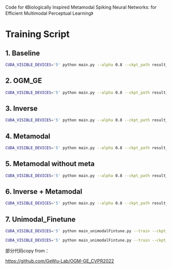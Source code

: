 Code for 《Biologically Inspired Metamodal Spiking Neural Networks: for Efficient Multimodal Perceptual Learning》



# Training Script

## 1. Baseline

```bash
CUDA_VISIBLE_DEVICES='5' python main.py --alpha 0.8 --ckpt_path result_test/ --train --batch_size 64 --modulation Normal --fusion_method concat
```



## 2. OGM_GE

```bash
CUDA_VISIBLE_DEVICES='5' python main.py --alpha 0.8 --ckpt_path result_test/ --train --batch_size 64 --modulation OGM_GE --fusion_method concat
```



## 3. Inverse

```bash
CUDA_VISIBLE_DEVICES='5' python main.py --alpha 0.8 --ckpt_path result_test/ --train --batch_size 64 --modulation OGM_GE --fusion_method concat --inverse
```



## 4. Metamodal

```bash
CUDA_VISIBLE_DEVICES='5' python main.py --alpha 0.8 --ckpt_path result_test/ --train --batch_size 64 --modulation OGM_GE --fusion_method metamodal --meta_ratio 0.1
```



## 5. Metamodal without meta

```bash
CUDA_VISIBLE_DEVICES='5' python main.py --alpha 0.8 --ckpt_path result_test/ --train --batch_size 64 --modulation OGM_GE --fusion_method metamodal --meta_ratio 0.0 --inverse
```



## 6. Inverse + Metamodal

```bash
CUDA_VISIBLE_DEVICES='5' python main.py --alpha 0.8 --ckpt_path result_test/ --train --batch_size 64 --modulation OGM_GE --fusion_method metamodal --meta_ratio 0.1 --inverse
```



## 7. Unimodal_Finetune

```bash
CUDA_VISIBLE_DEVICES='5' python main_unimodalFintune.py --train --ckpt_path result_unimodal/ --model_path /home/hexiang/OGM-GE_CVPR2022/result/Normal_inverse_False_alpha_0.8_bs_64_fusion_concat_metaratio_-1.0_epoch_75_acc_0.6061827956989247_seed_0.pth  # 1

CUDA_VISIBLE_DEVICES='5' python main_unimodalFintune.py --train --ckpt_path result_unimodal/ --model_path /home/hexiang/OGM-GE_CVPR2022/result/OGM_GE_inverse_True_alpha_0.8_bs_64_fusion_ogmge_metamodal_metaratio_0.1_epoch_81_acc_0.6774193548387096_seed_0.pth  # 2
```



部分代码copy from：

https://github.com/GeWu-Lab/OGM-GE_CVPR2022
